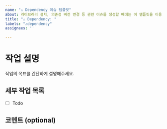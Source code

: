 ```yaml
---
name: "⚠️ Dependency 이슈 템플릿"
about: 라이브러리 설치, 의존성 버전 변경 등 관련 이슈를 생성할 때에는 이 템플릿을 이용해주세요.
title: "⚠️ Dependency: "
labels: "⚠️dependency"
assignees: ''

---
```


# 작업 설명

작업의 목표를 간단하게 설명해주세요.

## 세부 작업 목록

- [ ] Todo

## 코멘트 (optional)

